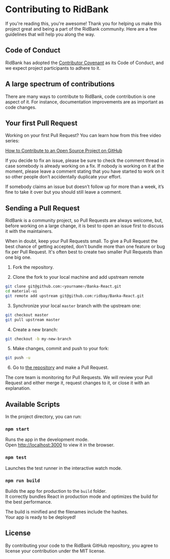 # Contributing to RidBank

If you're reading this, you're awesome! Thank you for helping us make this project great and being a part of the RidBank community. Here are a few guidelines that will help you along the way.

## Code of Conduct

RidBank has adopted the [Contributor Covenant](https://www.contributor-covenant.org/) as its Code of Conduct, and we expect project participants to adhere to it.

## A large spectrum of contributions

There are many ways to contribute to RidBank, code contribution is one aspect of it. For instance, documentation improvements are as important as code changes.

## Your first Pull Request

Working on your first Pull Request? You can learn how from this free video series:

[How to Contribute to an Open Source Project on GitHub](https://egghead.io/courses/how-to-contribute-to-an-open-source-project-on-github)


If you decide to fix an issue, please be sure to check the comment thread in case somebody is already working on a fix. If nobody is working on it at the moment, please leave a comment stating that you have started to work on it so other people don’t accidentally duplicate your effort.

If somebody claims an issue but doesn’t follow up for more than a week, it’s fine to take it over but you should still leave a comment.

## Sending a Pull Request

RidBank is a community project, so Pull Requests are always welcome, but, before working on a large change, it is best to open an issue first to discuss it with the maintainers.

When in doubt, keep your Pull Requests small. To give a Pull Request the best chance of getting accepted, don't bundle more than one feature or bug fix per Pull Request. It's often best to create two smaller Pull Requests than one big one.

1. Fork the repository.

2. Clone the fork to your local machine and add upstream remote

```sh
git clone git@github.com:<yourname>/Banka-React.git
cd material-ui
git remote add upstream git@github.com:ridbay/Banka-React.git
```

3. Synchronize your local `master` branch with the upstream one:

```sh
git checkout master
git pull upstream master
```

4. Create a new branch:

```sh
git checkout -b my-new-branch
```

5. Make changes, commit and push to your fork:

```sh
git push -u
```

6. Go to [the repository](https://github.com/ridbay/Banka-React.git) and make a Pull Request.

The core team is monitoring for Pull Requests. We will review your Pull Request and either merge it, request changes to it, or close it with an explanation.


## Available Scripts

In the project directory, you can run:

### `npm start`

Runs the app in the development mode.<br />
Open [http://localhost:3000](http://localhost:3000) to view it in the browser.


### `npm test`

Launches the test runner in the interactive watch mode.<br />


### `npm run build`

Builds the app for production to the `build` folder.<br />
It correctly bundles React in production mode and optimizes the build for the best performance.

The build is minified and the filenames include the hashes.<br />
Your app is ready to be deployed!


## License

By contributing your code to the RidBank GitHub repository, you agree to license your contribution under the MIT license.
